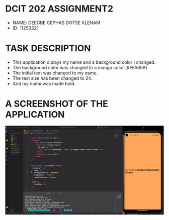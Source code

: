# DCIT 202 ASSIGNMENT2

- NAME: DEEGBE CEPHAS DOTSE KLENAM
- ID: 11253321

#

# TASK DESCRIPTION

- This application diplays my name and a background color I changed.
- The background color was changed to a mango color (#FFA65B).
- The initial text was changed to my name.
- The text size has been changed to 24.
- And my name was made bold.

#

# A SCREENSHOT OF THE APPLICATION

![alt text](screenshot.png)
